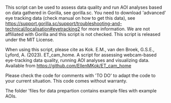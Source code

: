 
This script can be used to assess data quality and run AOI analyses based on data gathered in Gorilla,
see gorilla.sc.
You need to download 'advanced' eye tracking data (check manual on how to get this data),
see https://support.gorilla.sc/support/troubleshooting-and-technical/localisation#eyetracking2 for more information.
We are not affiliated with Gorilla and this script is not checked.
This script is released under the MIT License.

When using this script, please cite as
Kok. E.M., van den Broek, G.S.E., Lyford, A. (2023). ET_cam_home. A script for assessing webcam-based eye-tracking data quality, 
running AOI analyses and visualizing data. Available from https://github.com/EllenMKok/ET_cam_home


Please check the code for comments with 'TO DO' to adapt the code to your current situation.
This code comes without warranty.

The folder 'files for data prepartion contains example files with example AOIs.
